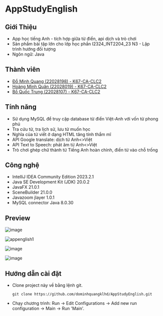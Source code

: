# AppStudyEnglish

## Giới Thiệu

- App học tiếng Anh - tích hợp giữa từ điển, api dịch và trò chơi 
- Sản phẩm bài tập lớn cho lớp học phần I2324_INT2204_23 N3 - Lập trình hướng đối tượng
- Ngôn ngữ: Java

## Thành viên

- [Đỗ Minh Quang (22028198) - K67-CA-CLC2](https://github.com/dominhquangklhd)
- [Hoàng Minh Quân (22028019) - K67-CA-CLC2](https://github.com/SemiBillionaire)
- [Bồ Quốc Trung (22028107) - K67-CA-CLC2](https://github.com/HaruKatou)

## Tính năng

- Sử dụng MySQL để truy cập database từ điển Việt-Anh với vốn từ phong phú
- Tra cứu từ, tra lịch sử, lưu từ muốn học
- Nghĩa của từ viết ở dạng HTML tăng tính thẩm mĩ
- API Google translate: dịch từ Anh<>Việt
- API Text to Speech: phát âm từ Anh<>Việt
- Trò chơi ghép chữ thành từ Tiếng Anh hoàn chỉnh, điền từ vào chỗ trống

## Công nghệ

- IntelliJ IDEA Community Edition 2023.2.1
- Java SE Development Kit (JDK) 20.0.2
- JavaFX 21.0.1
- SceneBuilder 21.0.0
- Javazoom jlayer 1.0.1
- MySQL connector Java 8.0.30

## Preview

![image](https://github.com/dominhquangklhd/AppStudyEnglish/assets/123967452/e383358a-cd9b-4b7e-a6ef-7758b57bd096)

![appenglish1](https://github.com/dominhquangklhd/AppStudyEnglish/assets/123967452/aef25718-b567-406b-b6d1-b56e2db3cbcb)

![image](https://github.com/dominhquangklhd/AppStudyEnglish/assets/123967452/d09eec57-721d-4eeb-8b91-7d2211911f43)

![image](https://github.com/dominhquangklhd/AppStudyEnglish/assets/123967452/b427eef2-7d9c-4c7a-a037-cd395ee0f886)





## Hướng dẫn cài đặt


- Clone project này về bằng lệnh git.
  
  ```
  git clone https://github.com/dominhquangklhd/AppStudyEnglish.git
  ```
- Chạy chương trình: Run -> Edit Configurations -> Add new run configuration -> Main -> Run 'Main'.



